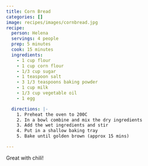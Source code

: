 ```yaml
---
title: Corn Bread
categories: []
image: recipes/images/cornbread.jpg
recipe:
  person: Helena
  servings: 4 people
  prep: 5 minutes
  cook: 15 minutes
  ingredients:
    - 1 cup flour
    - 1 cup corn flour
    - 1/3 cup sugar
    - 1 teaspoon salt
    - 3 1/3 teaspoons baking powder
    - 1 cup milk
    - 1/3 cup vegetable oil
    - 1 egg

  directions: |-
    1. Preheat the oven to 200C
    2. In a bowl combine and mix the dry ingredients
    3. Add the wet ingredients and stir
    4. Put in a shallow baking tray
    5. Bake until golden brown (approx 15 mins)

---
```

Great with chili!


